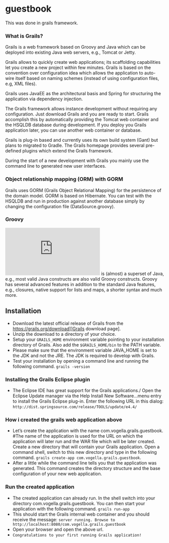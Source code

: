 # guestbook
This was done in grails framework.

### What is Grails?
Grails is a web framework based on Groovy and Java which can be deployed into existing Java web servers, e.g., Tomcat or Jetty.

Grails allows to quickly create web applications; its scaffolding capabilities let you create a new project within few minutes. Grails is based on the convention over configuration idea which allows the application to auto-wire itself based on naming schemes (instead of using configuration files, e.g, XML files).

Grails uses JavaEE as the architectural basis and Spring for structuring the application via dependency injection.

The Grails framework allows instance development without requiring any configuration. Just download Grails and you are ready to start. Grails accomplish this by automatically providing the Tomcat web container and the HSQLDB database during development. If you deploy you Grails application later, you can use another web container or database.

Grails is plug-in based and currently uses its own build system (Gant) but plans to migrated to Gradle. The Grails homepage provides several pre-defined plugins which extend the Grails framework.

During the start of a new development with Grails you mainly use the command line to generated new user interfaces.

### Object relationship mapping (ORM) with GORM
Grails uses GORM (Grails Object Relational Mapping) for the persistence of the domain model. GORM is based on Hibernate. You can test with the HSQLDB and run in production against another database simply by changing the configuration file (DataSource.groovy).

### Groovy
![Groovy](https://www.vogella.com/tutorials/Groovy/article.html) is (almost) a superset of Java, e.g., most valid Java constructs are also valid Groovy constructs. Groovy has several advanced features in addition to the standard Java features, e.g., closures, native support for lists and maps, a shorter syntax and much more.

## Installation
- Download the latest official release of Grails from the https://grails.org/download]]Grails download page]. 
- Unzip the download to a directory of your choice.
- Setup your `GRAILS_HOME` environment variable pointing to your installation directory of Grails. Also add the `$GRAILS_HOME/bin` to the PATH variable.
- Please make sure that the environment variable JAVA_HOME is set to the JDK and not the JRE. The JDK is required to develop with Grails.
- Test your installation by opening a command line and running the following command. `grails -version`

### Installing the Grails Eclipse plugin
- The Eclipse IDE has great support for the Grails applications./
Open the Eclipse Update manager via the Help  Install New Software…​menu entry to install the Grails Eclipse plug-in. Enter the following URL in this dialog:
`http://dist.springsource.com/release/TOOLS/update/e4.4/`

### How i created the grails web application above
- Let’s create the application with the name com.vogella.grails.guestbook. #The name of the application is used for the URL on which the application will later run and the WAR file which will be later created.
Create a new directory that will contain your Grails application. Open a command shell, switch to this new directory and type in the following command.
`grails create-app com.vogella.grails.guestbook`.
- After a little while the command line tells you that the application was generated.
This command creates the directory structure and the base configuration of your new web application.

### Run the created application
- The created application can already run. In the shell switch into your directory com.vogella.grails.guestbook. You can then start your application with the following command.
`grails run-app`
- This should start the Grails internal web container and you should receive the message: `server running. Browse to http://localhost:8080/com.vogella.grails.guestbook`
- Open your browser and open the above url.  
- `Congratulations to your first running Grails application!`
